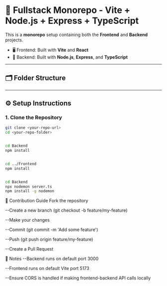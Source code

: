 # 🧩 Fullstack Monorepo - Vite + Node.js + Express + TypeScript

This is a **monorepo** setup containing both the **Frontend** and **Backend** projects.

- 🖥️ Frontend: Built with **Vite** and **React**
- 🚀 Backend: Built with **Node.js**, **Express**, and **TypeScript**

---

## 🗂 Folder Structure


---

## ⚙️ Setup Instructions

### 1. Clone the Repository

```bash
git clone <your-repo-url>
cd <your-repo-folder>


cd Backend
npm install


cd ../Frontend
npm install


cd Backend
npx nodemon server.ts
npm install -g nodemon
```
🤝 Contribution Guide
Fork the repository

--Create a new branch (git checkout -b feature/my-feature)

--Make your changes

--Commit (git commit -m 'Add some feature')

--Push (git push origin feature/my-feature)

--Create a Pull Request

📁 Notes
--Backend runs on default port 3000

--Frontend runs on default Vite port 5173

--Ensure CORS is handled if making frontend-backend API calls locally

